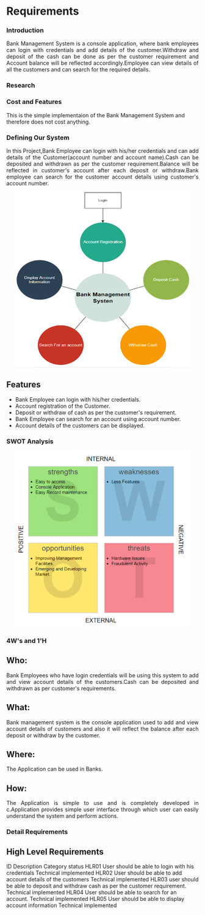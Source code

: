 # Requirements

### Introduction
<p align="justify">Bank Management System is a console application, where bank employees can login with  credentials and add details of the customer.Withdraw and deposit of the cash can be done as per the customer requirement and Account balance will be reflected accordingly.Employee can view details of all the customers and can search for the required details.</p>

### Research


### Cost and Features
This is the simple implementaion of the Bank Management System and therefore does not cost anything.

### Defining Our System
<p align="justify">In this Project,Bank Employee can login with his/her credentials and can add details of the Customer(account number and account name).Cash can be deposited and withdrawn as per the customer requirement.Balance will be reflected in customer's account after each deposit or withdraw.Bank employee can search for the customer account details using customer's account number.</p>

<p align="center">
  <img width="460" height="460" src="https://github.com/Archana-Athreya/Mini_Project/blob/63fc03bdf9458c164dc2b35d49145f96321ac417/1_Requirements/block.png">
</p>

 ## Features 
 - Bank Employee can login with his/her credentials.
 - Account registration of the Customer.
 - Deposit or withdraw of cash as per the customer's requirement.
 - Bank Employee can search for an account using account number.
 - Account details of the customers can be displayed.
 
 ### SWOT Analysis
 <p align="center">
  <img width="460" height="460" src="https://github.com/Archana-Athreya/Mini_Project/blob/63fc03bdf9458c164dc2b35d49145f96321ac417/1_Requirements/SWOT.png">
</p>

### 4W's and 1'H
## Who:
<p align="justify">Bank Employees who have login credentials will be using this system to add and view account details of the customers.Cash can be deposited and withdrawn as per customer's requirements.</p>

## What:
<p align="justify">Bank management system is the console application used to add and view account details of customers and also it will reflect the balance after each deposit or withdraw by the customer.</p> 

## Where: 
<p align="justify">The Application can be used in Banks. </p>

## How:
<p align="justify"> The Application is simple to use and is completely developed in c.Application provides simple user interface through which user can easily understand the system and perform actions.</p>

### Detail Requirements

## High Level Requirements

<tr>
    <th>ID</th>
    <th>Description</th>
    <th>Category</th>
    <th>status</th>
  </tr>
  
<tr>
    <td>HLR01</td>
    <td>User should be able to login with his credentials</td>
    <td>Technical</td>
    <td>implemented</td>
  </tr>
  
<tr>  
   <td>HLR02</td>
    <td>User should be able to add account details of the customers</td>
    <td>Technical</td>
    <td>implemented</td>
  </tr>
  
  <tr>
   <td>HLR03</td>
    <td>user should be able to deposit and withdraw cash as per the customer requirement.</td>
    <td>Technical</td>
    <td>implemented</td>
  </tr>
  
  <tr>
   <td>HLR04</td>
    <td>User should be able to search for an account.</td>
    <td>Technical</td>
    <td>implemented</td>
  </tr>
  
  <tr>
  <td>HLR05</td>
    <td>User should be able to display account information</td>
    <td>Technical</td>
    <td>implemented</td>
  </tr>
  
  ##

